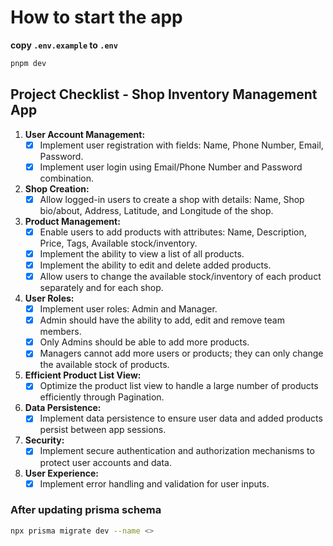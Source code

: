 # How to start the app

**copy `.env.example` to `.env`**

```bash
pnpm dev

```

## Project Checklist - Shop Inventory Management App

1. **User Account Management:**
   - [x] Implement user registration with fields: Name, Phone Number, Email, Password.
   - [x] Implement user login using Email/Phone Number and Password combination.

2. **Shop Creation:**
   - [x] Allow logged-in users to create a shop with details: Name, Shop bio/about, Address, Latitude, and Longitude of the shop.

3. **Product Management:**
   - [x] Enable users to add products with attributes: Name, Description, Price, Tags, Available stock/inventory.
   - [x] Implement the ability to view a list of all products.
   - [x] Implement the ability to edit and delete added products.
   - [x] Allow users to change the available stock/inventory of each product separately and for each shop.

4. **User Roles:**
   - [x] Implement user roles: Admin and Manager.
   - [x] Admin should have the ability to add, edit and remove team members.
   - [x] Only Admins should be able to add more products.
   - [x] Managers cannot add more users or products; they can only change the available stock of products.

5. **Efficient Product List View:**
   - [x] Optimize the product list view to handle a large number of products efficiently through Pagination.

6. **Data Persistence:**
   - [x] Implement data persistence to ensure user data and added products persist between app sessions.

7. **Security:**
   - [x] Implement secure authentication and authorization mechanisms to protect user accounts and data.

8. **User Experience:**
   - [x] Implement error handling and validation for user inputs.

### After updating prisma schema

```sh
npx prisma migrate dev --name <>
```
